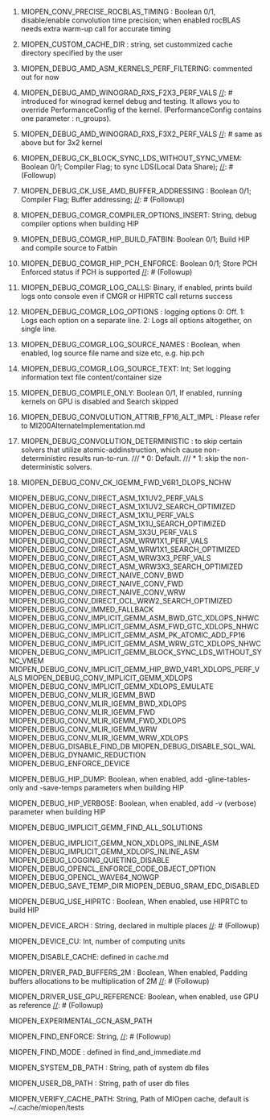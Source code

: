 [//]: # (This file is a tempory place to update missing environment varibles in DebugAndLogging.md)
[//]: # (DebugAndLogging.md contains 88 env vars; Develop contains 157. Below is the difference)
1. MIOPEN_CONV_PRECISE_ROCBLAS_TIMING : Boolean 0/1, disable/enable convolution time precision; when enabled rocBLAS needs extra warm-up call for accurate timing 

2. MIOPEN_CUSTOM_CACHE_DIR : string, set custommized cache directory specified by the user

3. MIOPEN_DEBUG_AMD_ASM_KERNELS_PERF_FILTERING: commented out for now
4. MIOPEN_DEBUG_AMD_WINOGRAD_RXS_F2X3_PERF_VALS  [//]: # introduced for winograd kernel debug and testing. It allows you to override PerformanceConfig of the kernel. (PerformanceConfig contains one parameter : n_groups).

5. MIOPEN_DEBUG_AMD_WINOGRAD_RXS_F3X2_PERF_VALS  [//]: # same as above but for 3x2 kernel

6. MIOPEN_DEBUG_CK_BLOCK_SYNC_LDS_WITHOUT_SYNC_VMEM: Boolean 0/1; Compiler Flag; to sync LDS(Local Data Share); [//]: # (Followup)

7. MIOPEN_DEBUG_CK_USE_AMD_BUFFER_ADDRESSING : Boolean 0/1; Compiler Flag; Buffer addressing; [//]: # (Followup)

8. MIOPEN_DEBUG_COMGR_COMPILER_OPTIONS_INSERT: String, debug compiler options when building HIP

9. MIOPEN_DEBUG_COMGR_HIP_BUILD_FATBIN: Boolean 0/1; Build HIP and compile source to Fatbin

10. MIOPEN_DEBUG_COMGR_HIP_PCH_ENFORCE: Boolean 0/1; Store PCH Enforced status if PCH is supported [//]: # (Followup)

11. MIOPEN_DEBUG_COMGR_LOG_CALLS: Binary, if enabled, prints build logs onto console even if CMGR or HIPRTC call returns success

12. MIOPEN_DEBUG_COMGR_LOG_OPTIONS : logging options
0: Off.
1: Logs each option on a separate line.
2: Logs all options altogether, on single line.

13. MIOPEN_DEBUG_COMGR_LOG_SOURCE_NAMES : Boolean, when enabled, log source file name and size etc, e.g. hip.pch

14. MIOPEN_DEBUG_COMGR_LOG_SOURCE_TEXT: Int; Set logging information text file content/container size

15. MIOPEN_DEBUG_COMPILE_ONLY: Boolean 0/1, If enabled, running kernels on GPU is disabled and Search skipped

16. MIOPEN_DEBUG_CONVOLUTION_ATTRIB_FP16_ALT_IMPL : Please refer to MI200AlternateImplementation.md

17. MIOPEN_DEBUG_CONVOLUTION_DETERMINISTIC : to skip certain solvers that utilize atomic-addinstruction, which cause non-deterministirc results run-to-run. 
 /// * 0: Default.
/// * 1: skip the non-deterministic solvers.

18. MIOPEN_DEBUG_CONV_CK_IGEMM_FWD_V6R1_DLOPS_NCHW


MIOPEN_DEBUG_CONV_DIRECT_ASM_1X1UV2_PERF_VALS
MIOPEN_DEBUG_CONV_DIRECT_ASM_1X1UV2_SEARCH_OPTIMIZED
MIOPEN_DEBUG_CONV_DIRECT_ASM_1X1U_PERF_VALS
MIOPEN_DEBUG_CONV_DIRECT_ASM_1X1U_SEARCH_OPTIMIZED
MIOPEN_DEBUG_CONV_DIRECT_ASM_3X3U_PERF_VALS
MIOPEN_DEBUG_CONV_DIRECT_ASM_WRW1X1_PERF_VALS
MIOPEN_DEBUG_CONV_DIRECT_ASM_WRW1X1_SEARCH_OPTIMIZED
MIOPEN_DEBUG_CONV_DIRECT_ASM_WRW3X3_PERF_VALS
MIOPEN_DEBUG_CONV_DIRECT_ASM_WRW3X3_SEARCH_OPTIMIZED
MIOPEN_DEBUG_CONV_DIRECT_NAIVE_CONV_BWD
MIOPEN_DEBUG_CONV_DIRECT_NAIVE_CONV_FWD
MIOPEN_DEBUG_CONV_DIRECT_NAIVE_CONV_WRW
MIOPEN_DEBUG_CONV_DIRECT_OCL_WRW2_SEARCH_OPTIMIZED
MIOPEN_DEBUG_CONV_IMMED_FALLBACK
MIOPEN_DEBUG_CONV_IMPLICIT_GEMM_ASM_BWD_GTC_XDLOPS_NHWC
MIOPEN_DEBUG_CONV_IMPLICIT_GEMM_ASM_FWD_GTC_XDLOPS_NHWC
MIOPEN_DEBUG_CONV_IMPLICIT_GEMM_ASM_PK_ATOMIC_ADD_FP16
MIOPEN_DEBUG_CONV_IMPLICIT_GEMM_ASM_WRW_GTC_XDLOPS_NHWC
MIOPEN_DEBUG_CONV_IMPLICIT_GEMM_BLOCK_SYNC_LDS_WITHOUT_SYNC_VMEM
MIOPEN_DEBUG_CONV_IMPLICIT_GEMM_HIP_BWD_V4R1_XDLOPS_PERF_VALS
MIOPEN_DEBUG_CONV_IMPLICIT_GEMM_XDLOPS
MIOPEN_DEBUG_CONV_IMPLICIT_GEMM_XDLOPS_EMULATE
MIOPEN_DEBUG_CONV_MLIR_IGEMM_BWD
MIOPEN_DEBUG_CONV_MLIR_IGEMM_BWD_XDLOPS
MIOPEN_DEBUG_CONV_MLIR_IGEMM_FWD
MIOPEN_DEBUG_CONV_MLIR_IGEMM_FWD_XDLOPS
MIOPEN_DEBUG_CONV_MLIR_IGEMM_WRW
MIOPEN_DEBUG_CONV_MLIR_IGEMM_WRW_XDLOPS
MIOPEN_DEBUG_DISABLE_FIND_DB
MIOPEN_DEBUG_DISABLE_SQL_WAL
MIOPEN_DEBUG_DYNAMIC_REDUCTION
MIOPEN_DEBUG_ENFORCE_DEVICE

MIOPEN_DEBUG_HIP_DUMP: Boolean, when enabled, add -gline-tables-only and -save-temps parameters when building HIP

MIOPEN_DEBUG_HIP_VERBOSE: Boolean, when enabled, add -v (verbose) parameter when building HIP

MIOPEN_DEBUG_IMPLICIT_GEMM_FIND_ALL_SOLUTIONS

MIOPEN_DEBUG_IMPLICIT_GEMM_NON_XDLOPS_INLINE_ASM
MIOPEN_DEBUG_IMPLICIT_GEMM_XDLOPS_INLINE_ASM
MIOPEN_DEBUG_LOGGING_QUIETING_DISABLE
MIOPEN_DEBUG_OPENCL_ENFORCE_CODE_OBJECT_OPTION
MIOPEN_DEBUG_OPENCL_WAVE64_NOWGP
MIOPEN_DEBUG_SAVE_TEMP_DIR
MIOPEN_DEBUG_SRAM_EDC_DISABLED

MIOPEN_DEBUG_USE_HIPRTC : Boolean, When enabled, use HIPRTC to build HIP 

MIOPEN_DEVICE_ARCH : String, declared in multiple places
[//]: # (Followup)

MIOPEN_DEVICE_CU: Int, number of computing units

MIOPEN_DISABLE_CACHE: defined in cache.md

MIOPEN_DRIVER_PAD_BUFFERS_2M : Boolean, When enabled, Padding buffers allocations to be multiplication of 2M
[//]: # (Followup)

MIOPEN_DRIVER_USE_GPU_REFERENCE: Boolean, when enabled, use GPU as reference
[//]: # (Followup)

MIOPEN_EXPERIMENTAL_GCN_ASM_PATH

MIOPEN_FIND_ENFORCE: String, 
[//]: # (Followup)

MIOPEN_FIND_MODE : defined in find_and_immediate.md

MIOPEN_SYSTEM_DB_PATH : String, path of system db files

MIOPEN_USER_DB_PATH : String, path of user db files

MIOPEN_VERIFY_CACHE_PATH: String, Path of MIOpen cache, default is ~/.cache/miopen/tests

